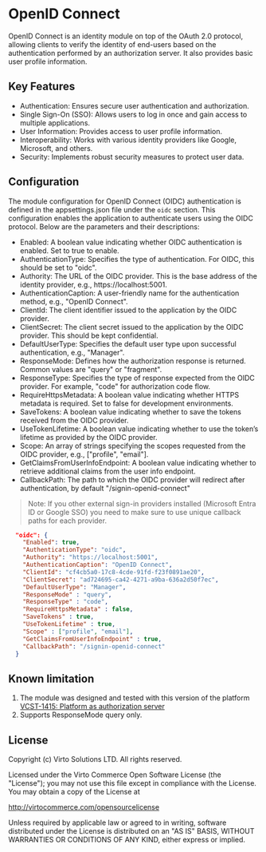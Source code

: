 # OpenID Connect
OpenID Connect is an identity module on top of the OAuth 2.0 protocol, allowing clients to verify the identity of end-users based on the authentication performed by an authorization server. It also provides basic user profile information.

## Key Features
* Authentication: Ensures secure user authentication and authorization.
* Single Sign-On (SSO): Allows users to log in once and gain access to multiple applications.
* User Information: Provides access to user profile information.
* Interoperability: Works with various identity providers like Google, Microsoft, and others.
* Security: Implements robust security measures to protect user data.

## Configuration
The module configuration for OpenID Connect (OIDC) authentication is defined in the appsettings.json file under the `oidc` section. This configuration enables the application to authenticate users using the OIDC protocol. Below are the parameters and their descriptions:

* Enabled: A boolean value indicating whether OIDC authentication is enabled. Set to true to enable.
* AuthenticationType: Specifies the type of authentication. For OIDC, this should be set to "oidc".
* Authority: The URL of the OIDC provider. This is the base address of the identity provider, e.g., https://localhost:5001.
* AuthenticationCaption: A user-friendly name for the authentication method, e.g., "OpenID Connect".
* ClientId: The client identifier issued to the application by the OIDC provider.
* ClientSecret: The client secret issued to the application by the OIDC provider. This should be kept confidential.
* DefaultUserType: Specifies the default user type upon successful authentication, e.g., "Manager".
* ResponseMode: Defines how the authorization response is returned. Common values are "query" or "fragment".
* ResponseType: Specifies the type of response expected from the OIDC provider. For example, "code" for authorization code flow.
* RequireHttpsMetadata: A boolean value indicating whether HTTPS metadata is required. Set to false for development environments.
* SaveTokens: A boolean value indicating whether to save the tokens received from the OIDC provider.
* UseTokenLifetime: A boolean value indicating whether to use the token’s lifetime as provided by the OIDC provider.
* Scope: An array of strings specifying the scopes requested from the OIDC provider, e.g., ["profile", "email"].
* GetClaimsFromUserInfoEndpoint: A boolean value indicating whether to retrieve additional claims from the user info endpoint.
* CallbackPath: The path to which the OIDC provider will redirect after authentication, by default "/signin-openid-connect"

> Note: If you other external sign-in providers installed (Microsoft Entra ID or Google SSO) you need to make sure to use unique callback paths for each provider.

```json
  "oidc": {
    "Enabled": true,
    "AuthenticationType": "oidc",
    "Authority": "https://localhost:5001",
    "AuthenticationCaption": "OpenID Connect",
    "ClientId": "cf4cb5a0-17c8-4cde-91fd-f23f0891ae20",
    "ClientSecret": "ad724695-ca42-4271-a9ba-636a2d50f7ec",
    "DefaultUserType": "Manager",
    "ResponseMode" : "query",
    "ResponseType" : "code",
    "RequireHttpsMetadata" : false,
    "SaveTokens" : true,
    "UseTokenLifetime" : true,
    "Scope" : ["profile", "email"],
    "GetClaimsFromUserInfoEndpoint" : true,
    "CallbackPath": "/signin-openid-connect"
  }
```

## Known limitation
1. The module was designed and tested with this version of the platform [VCST-1415: Platform as authorization server](https://github.com/VirtoCommerce/vc-platform/pull/2809)
2. Supports ResponseMode query only.

## License
Copyright (c) Virto Solutions LTD.  All rights reserved.

Licensed under the Virto Commerce Open Software License (the "License"); you
may not use this file except in compliance with the License. You may
obtain a copy of the License at

http://virtocommerce.com/opensourcelicense

Unless required by applicable law or agreed to in writing, software
distributed under the License is distributed on an "AS IS" BASIS,
WITHOUT WARRANTIES OR CONDITIONS OF ANY KIND, either express or
implied.
